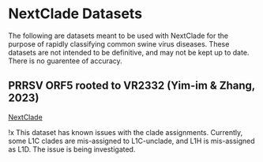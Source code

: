# NextClade Datasets

The following are datasets meant to be used with NextClade for the purpose of rapidly classifying common swine virus diseases. These datasets are not  intended to be definitive, and may not be kept up to date. There is no guarentee of accuracy.

## PRRSV ORF5 rooted to VR2332 (Yim-im & Zhang, 2023)

[NextClade](https://clades.nextstrain.org/?dataset-url=https://github.com/mazeller/NextClade_Datasets/tree/main/prrsv_yimim_2023)

!x This dataset has known issues with the clade assignments. Currently, some L1C clades are mis-assigned to L1C-unclade, and L1H is mis-assigned as L1D. The issue is being investigated. 
